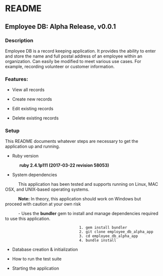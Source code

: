 # README

## Employee DB: Alpha Release, v0.0.1

### Description
Employee DB is a record keeping application. It provides the ability to enter and store the name and full postal address   of an employee within an organization. Can easily be modified to meet various use cases. For example, recording volunteer or customer information.

### Features:

- View all records

- Create new records

- Edit existing records

- Delete existing records

### Setup

This README documents whatever steps are necessary to get the
application up and running.

* Ruby version

&nbsp;&nbsp;&nbsp;&nbsp;&nbsp;&nbsp;&nbsp;&nbsp;&nbsp;&nbsp;&nbsp; **ruby 2.4.1p111 (2017-03-22 revision 58053)**

* System dependencies

&nbsp;&nbsp;&nbsp;&nbsp;&nbsp;&nbsp;&nbsp;&nbsp;&nbsp;&nbsp;&nbsp;This application has been tested and supports running on Linux, MAC OSX, and UNIX-based operating systems.

&nbsp;&nbsp;&nbsp;&nbsp;&nbsp;&nbsp;&nbsp;&nbsp;&nbsp;&nbsp;&nbsp;**Note:** In theory, this application should work on Windows but proceed with caution at your own risk

&nbsp;&nbsp;&nbsp;&nbsp;&nbsp;&nbsp;&nbsp;&nbsp;&nbsp;&nbsp;&nbsp;- Uses the **bundler** gem to install and manage dependencies required to use this application.

                                      1. gem install bundler
                                      2. git clone employee_db_alpha_app
                                      3. cd employee_db_alpha_app
                                      4. bundle install

* Database creation & initialization

* How to run the test suite

* Starting the application
